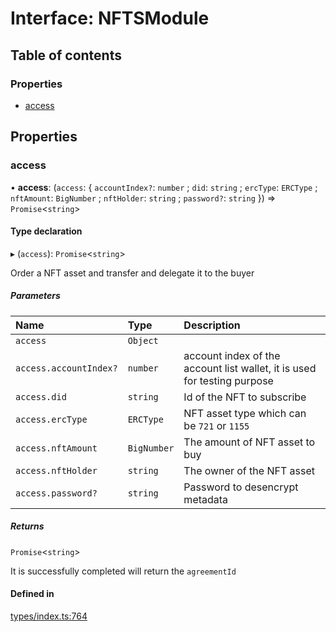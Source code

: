 # Interface: NFTSModule

## Table of contents

### Properties

- [access](NFTSModule.md#access)

## Properties

### access

• **access**: (`access`: { `accountIndex?`: `number` ; `did`: `string` ; `ercType`: `ERCType` ; `nftAmount`: `BigNumber` ; `nftHolder`: `string` ; `password?`: `string`  }) => `Promise`<`string`\>

#### Type declaration

▸ (`access`): `Promise`<`string`\>

Order a NFT asset and transfer and delegate it to the buyer

##### Parameters

| Name | Type | Description |
| :------ | :------ | :------ |
| `access` | `Object` |  |
| `access.accountIndex?` | `number` | account index of the account list wallet, it is used for testing purpose |
| `access.did` | `string` | Id of the NFT to subscribe |
| `access.ercType` | `ERCType` | NFT asset type which can be `721` or `1155` |
| `access.nftAmount` | `BigNumber` | The amount of NFT asset to buy |
| `access.nftHolder` | `string` | The owner of the NFT asset |
| `access.password?` | `string` | Password to desencrypt metadata |

##### Returns

`Promise`<`string`\>

It is successfully completed will return the `agreementId`

#### Defined in

[types/index.ts:764](https://github.com/nevermined-io/react-components/blob/01310ab/catalog/src/types/index.ts#L764)
